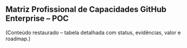 ## Matriz Profissional de Capacidades GitHub Enterprise – POC

(Conteúdo restaurado – tabela detalhada com status, evidências, valor e roadmap.)
